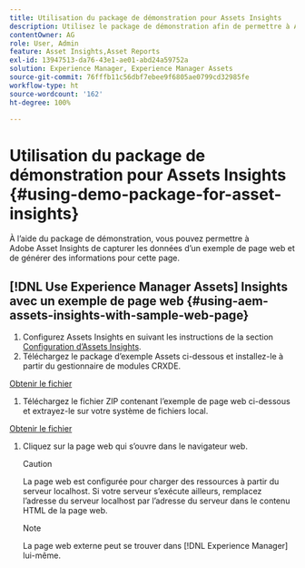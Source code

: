 ```yaml
---
title: Utilisation du package de démonstration pour Assets Insights
description: Utilisez le package de démonstration afin de permettre à Adobe Assets Insights de capturer les données d’une page web et de générer des informations pour cette page.
contentOwner: AG
role: User, Admin
feature: Asset Insights,Asset Reports
exl-id: 13947513-da76-43e1-ae01-abd24a59752a
solution: Experience Manager, Experience Manager Assets
source-git-commit: 76fffb11c56dbf7ebee9f6805ae0799cd32985fe
workflow-type: ht
source-wordcount: '162'
ht-degree: 100%

---
```


# Utilisation du package de démonstration pour Assets Insights {#using-demo-package-for-asset-insights}

À l’aide du package de démonstration, vous pouvez permettre à Adobe Asset Insights de capturer les données d’un exemple de page web et de générer des informations pour cette page.

## [!DNL Use Experience Manager Assets] Insights avec un exemple de page web  {#using-aem-assets-insights-with-sample-web-page}

1. Configurez Assets Insights en suivant les instructions de la section [Configuration d’Assets Insights](configure-asset-insights.md).
1. Téléchargez le package d’exemple Assets ci-dessous et installez-le à partir du gestionnaire de modules CRXDE.

[Obtenir le fichier](assets/insightsdemo.zip)

1. Téléchargez le fichier ZIP contenant l’exemple de page web ci-dessous et extrayez-le sur votre système de fichiers local.

[Obtenir le fichier](assets/demosite.zip)

1. Cliquez sur la page web qui s’ouvre dans le navigateur web.

   >[!CAUTION]
   >
   >La page web est configurée pour charger des ressources à partir du serveur localhost. Si votre serveur s’exécute ailleurs, remplacez l’adresse du serveur localhost par l’adresse du serveur dans le contenu HTML de la page web.

   >[!NOTE]
   >
   >La page web externe peut se trouver dans [!DNL Experience Manager] lui-même.
